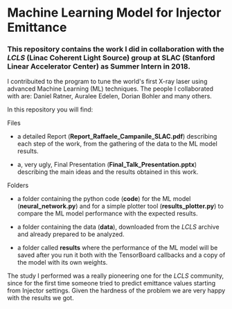 # Machine Learning Model for Injector Emittance
### This repository contains the work I did in collaboration with the _LCLS_ (Linac Coherent Light Source) group at SLAC (Stanford Linear Accelerator Center) as Summer Intern in 2018.

I contribuited to the program to tune the world's first X-ray laser using advanced Machine Learning (ML) techniques.
The people I collaborated with are: Daniel Ratner, Auralee Edelen, Dorian Bohler and many others.

In this repository you will find:

Files
- a detailed Report (**Report_Raffaele_Campanile_SLAC.pdf**) describing each step of the work, from the gathering of the data to the ML model results.

- a, very ugly, Final Presentation (**Final_Talk_Presentation.pptx**) describing the main ideas and the results obtained in this work.  

Folders
- a folder containing the python code (**code**) for the ML model (**neural_network.py**) and for a simple plotter tool (**results_plotter.py**) to compare the ML model performance with the expected results.

- a folder containing the data (**data**), downloaded from the _LCLS_ archive and already prepared to be analyzed.

- a folder called **results** where the performance of the ML model will be saved after you run it both with the TensorBoard callbacks and a copy of the model with its own weights.

<!--- - the folder **my_results** contain the best results I managed to get with the given dataset. It's here so you can compare your model with mine. Of course, if manage to get an improvement, feel free to contact me or to add a branch.
--->

The study I performed was a really pioneering one for the _LCLS_ community, since for the first time someone tried to predict emittance values starting from Injector settings.
Given the hardness of the problem we are very happy with the results we got.
